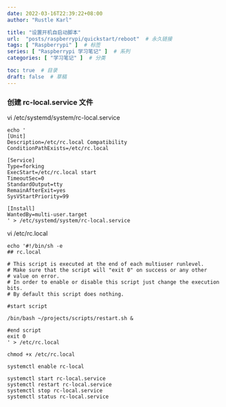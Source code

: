 ```yaml
---
date: 2022-03-16T22:39:22+08:00
author: "Rustle Karl"

title: "设置开机自启动脚本"
url:  "posts/raspberrypi/quickstart/reboot"  # 永久链接
tags: [ "Raspberrypi" ]  # 标签
series: [ "Raspberrypi 学习笔记" ]  # 系列
categories: [ "学习笔记" ]  # 分类

toc: true  # 目录
draft: false  # 草稿
---
```


### 创建 rc-local.service 文件

vi /etc/systemd/system/rc-local.service

```shell
echo '
[Unit]
Description=/etc/rc.local Compatibility
ConditionPathExists=/etc/rc.local

[Service]
Type=forking
ExecStart=/etc/rc.local start
TimeoutSec=0
StandardOutput=tty
RemainAfterExit=yes
SysVStartPriority=99

[Install]
WantedBy=multi-user.target
' > /etc/systemd/system/rc-local.service
```

vi /etc/rc.local

```shell
echo '#!/bin/sh -e
## rc.local

# This script is executed at the end of each multiuser runlevel.
# Make sure that the script will "exit 0" on success or any other
# value on error.
# In order to enable or disable this script just change the execution  bits.
# By default this script does nothing.

#start script

/bin/bash ~/projects/scripts/restart.sh &

#end script
exit 0
' > /etc/rc.local
```

```shell
chmod +x /etc/rc.local
```

```shell
systemctl enable rc-local
```

```shell
systemctl start rc-local.service
systemctl restart rc-local.service
systemctl stop rc-local.service
systemctl status rc-local.service
```
